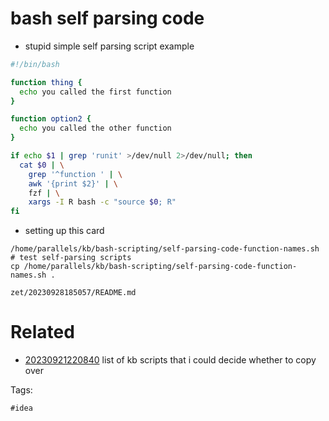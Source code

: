 # bash self parsing code

- stupid simple self parsing script example
```bash
#!/bin/bash

function thing {
  echo you called the first function
}

function option2 {
  echo you called the other function
}

if echo $1 | grep 'runit' >/dev/null 2>/dev/null; then
  cat $0 | \
    grep '^function ' | \
    awk '{print $2}' | \
    fzf | \
    xargs -I R bash -c "source $0; R"
fi


```

- setting up this card
```
/home/parallels/kb/bash-scripting/self-parsing-code-function-names.sh # test self-parsing scripts
cp /home/parallels/kb/bash-scripting/self-parsing-code-function-names.sh .
```

` zet/20230928185057/README.md `

# Related

- [20230921220840](/zet/20230921220840/README.md) list of kb scripts that i could decide whether to copy over

Tags:

    #idea
